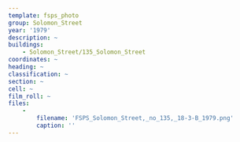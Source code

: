 ```yaml
---
template: fsps_photo
group: Solomon_Street
year: '1979'
description: ~
buildings:
    - Solomon_Street/135_Solomon_Street
coordinates: ~
heading: ~
classification: ~
section: ~
cell: ~
film_roll: ~
files:
    -
        filename: 'FSPS_Solomon_Street,_no_135,_18-3-B_1979.png'
        caption: ''
---
```

